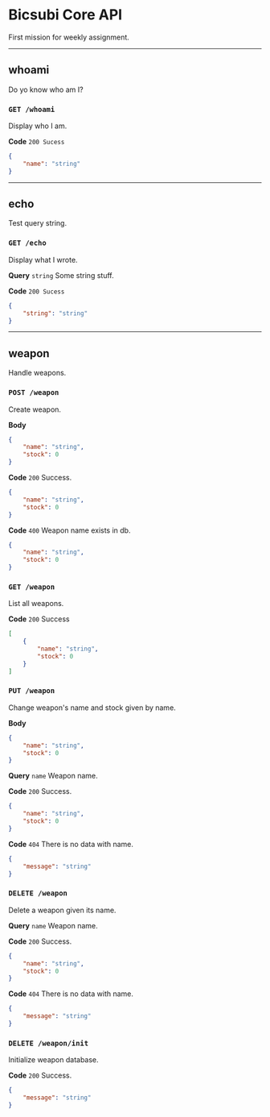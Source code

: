 # Bicsubi Core API

First mission for weekly assignment.

---
## whoami

Do yo know who am I?  

### `GET /whoami`

Display who I am.

**Code** `200 Sucess`

```json
{
    "name": "string"
}
```
---
## echo

Test query string.

### `GET /echo`

Display what I wrote.

**Query** `string` Some string stuff.

**Code** `200 Sucess`

```json
{
    "string": "string"
}
```
---
## weapon

Handle weapons.

### `POST /weapon`

Create weapon.

**Body**

```json
{
    "name": "string",
    "stock": 0
}
```

**Code** `200` Success.

```json
{
    "name": "string",
    "stock": 0
}
```

**Code** `400` Weapon name exists in db.

```json
{
    "name": "string",
    "stock": 0
}
```

### `GET /weapon`

List all weapons.

**Code** `200` Success

```json
[
    {
        "name": "string",
        "stock": 0
    }
]
```

### `PUT /weapon`

Change weapon's name and stock given by name.

**Body**

```json
{
    "name": "string",
    "stock": 0
}
```

**Query** `name` Weapon name.

**Code** `200` Success.

```json
{
    "name": "string",
    "stock": 0
}
```

**Code** `404` There is no data with name.

```json
{
    "message": "string"
}
```

### `DELETE /weapon`

Delete a weapon given its name.

**Query** `name` Weapon name.

**Code** `200` Success.

```json
{
    "name": "string",
    "stock": 0
}
```

**Code** `404` There is no data with name.

```json
{
    "message": "string"
}
```

### `DELETE /weapon/init`

Initialize weapon database.

**Code** `200` Success.

```json
{
    "message": "string"
}
```